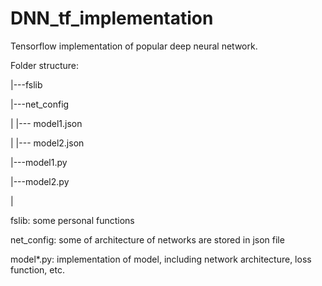 # DNN_tf_implementation
Tensorflow implementation of popular deep neural network.

Folder structure:

|---fslib

|---net_config

|    |--- model1.json

|    |--- model2.json

|---model1.py

|---model2.py

|


fslib: some personal functions

net_config: some of architecture of networks are stored in json file

model*.py: implementation of model, including network architecture, loss function, etc.
